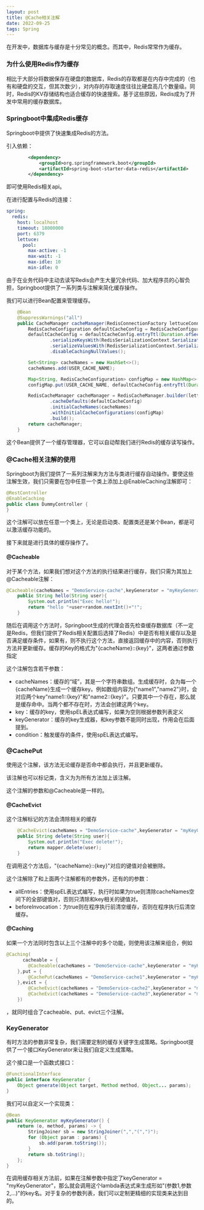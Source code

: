```yaml
---
layout: post
title: @Cache相关注解
date: 2022-09-25
tags: Spring
---
```


在开发中，数据库与缓存是十分常见的概念。而其中，Redis常常作为缓存。

### 为什么使用Redis作为缓存

相比于大部分将数据保存在硬盘的数据库，Redis的存取都是在内存中完成的（也有和硬盘的交互，但其次数少），对内存的存取速度往往比硬盘高几个数量级。同时，Redis的KV存储结构也适合缓存的快速搜索。基于这些原因，Redis成为了开发中常用的缓存数据库。

### Springboot中集成Redis缓存

Springboot中提供了快速集成Redis的方法。

引入依赖：

```xml
        <dependency>
            <groupId>org.springframework.boot</groupId>
            <artifactId>spring-boot-starter-data-redis</artifactId>
        </dependency>
```

即可使用Redis相关api。

在进行配置与Redis的连接：

```yaml
spring:
  redis:
    host: localhost
    timeout: 18000000
    port: 6379
    lettuce:
      pool:
        max-active: -1
        max-wait: -1
        max-idle: 10
        min-idle: 0
```

由于在业务代码中主动去读写Redis会产生大量冗余代码、加大程序员的心智负担，Springboot提供了一系列类与注解来简化缓存操作。

我们可以进行Bean配置来管理缓存。

```java
	@Bean
    @SuppressWarnings("all")
    public CacheManager cacheManager(RedisConnectionFactory lettuceConnectionFactory) {
        RedisCacheConfiguration defaultCacheConfig = RedisCacheConfiguration.defaultCacheConfig();
        defaultCacheConfig = defaultCacheConfig.entryTtl(Duration.ofSeconds(DEFAULT_EXPIRE_TIME))
                .serializeKeysWith(RedisSerializationContext.SerializationPair.fromSerializer(new StringRedisSerializer()))
                .serializeValuesWith(RedisSerializationContext.SerializationPair.fromSerializer(new GenericJackson2JsonRedisSerializer()))
                .disableCachingNullValues();

        Set<String> cacheNames = new HashSet<>();
        cacheNames.add(USER_CACHE_NAME);

        Map<String, RedisCacheConfiguration> configMap = new HashMap<>();
        configMap.put(USER_CACHE_NAME, defaultCacheConfig.entryTtl(Duration.ofSeconds(USER_CACHE_EXPIRE_TIME)));

        RedisCacheManager cacheManager = RedisCacheManager.builder(lettuceConnectionFactory)
                .cacheDefaults(defaultCacheConfig)
                .initialCacheNames(cacheNames)
                .withInitialCacheConfigurations(configMap)
                .build();
        return cacheManager;
    }
```

这个Bean提供了一个缓存管理器，它可以自动帮我们进行Redis的缓存读写操作。

### @Cache相关注解的使用

Springboot为我们提供了一系列注解来为方法与类进行缓存自动操作。要使这些注解生效，我们只需要在包中任意一个类上添加上@EnableCaching注解即可：

```java
@RestController
@EnableCaching
public class DummyController {
}
```

这个注解可以放在任意一个类上，无论是启动类、配置类还是某个Bean，都是可以激活缓存功能的。

接下来就是进行具体的缓存操作了。

#### @Cacheable

对于某个方法，如果我们想对这个方法的执行结果进行缓存，我们只需为其加上@Cacheable注解：

```java
@Cacheable(cacheNames = "DemoService-cache",keyGenerator = "myKeyGenerator")
    public String hello(String user){
        System.out.println("Exec hello!");
        return "hello "+user+random.nextInt()+"!";
    }
```

随后在调用这个方法时，Springboot生成的代理会首先检查缓存数据库（不一定是Redis，但我们提供了Redis相关配置后选择了Redis）中是否有相关缓存以及是否满足缓存条件，如果有，则不执行这个方法，直接返回缓存中的内容，否则执行方法并更新缓存。缓存的Key的格式为"{cacheName}::{key}"，这两者通过参数指定

这个注解包含若干参数：

- cacheNames：缓存的“域”，其是一个字符串数组。生成缓存时，会为每一个{cacheName}生成一个缓存key。例如数组内容为{"name1","name2"}时，会对应两个key"name1::{key}"和"name2::{key}"。只要其中一个存在，那么就是缓存命中。当两个都不存在时，方法会创建这两个key。
- key：缓存的key，使用spEL表达式编写，如果为空则根据参数列表定义
- keyGenerator：缓存的key生成器，和key参数不能同时出现，作用会在后面提到。
- condition：触发缓存的条件，使用spEL表达式编写。

### @CachePut

使用这个注解，该方法无论缓存是否命中都会执行，并且更新缓存。

该注解也可以标记类，含义为为所有方法加上该注解。

这个注解的参数和@Cacheable是一样的。

#### @CacheEvict

这个注解标记的方法会清除相关的缓存

```java
    @CacheEvict(cacheNames = "DemoService-cache",keyGenerator = "myKeyGenerator")
    public String delete(String user){
        System.out.println("Exec delete!");
        return mapper.delete(user);
    }
```

在调用这个方法后，"{cacheName}::{key}"对应的键值对会被删除。

这个注解除了和上面两个注解都有的参数外，还有的的参数：

- allEntries：使用spEL表达式编写，执行时如果为true则清除cacheNames空间下的全部键值对，否则只清除和key相关的键值对。
- beforeInvocation：为true则在程序执行前清空缓存，否则在程序执行后清空缓存。

#### @Caching

如果一个方法同时包含以上三个注解中的多个功能，则使用该注解来组合，例如

```java
@Caching(
	  cacheable = {
        @Cacheable(cacheNames = "DemoService-cache",keyGenerator = "myKeyGenerator")
    },put = {
        @CachePut(cacheNames = "DemoService-cache1",keyGenerator = "myKeyGenerator")
    },evict = {
        @CacheEvict(cacheNames = "DemoService-cache2",keyGenerator = "myKeyGenerator"),
        @CacheEvict(cacheNames = "DemoService-cache3",keyGenerator = "myKeyGenerator")
    })
```

，就同时组合了cacheable、put、evict三个注解。

### KeyGenerator

有时方法的参数非常复杂，我们需要定制的缓存关键字生成策略。Springboot提供了一个接口KeyGenerator来让我们自定义生成策略。

这个接口是一个函数式接口：

```java
@FunctionalInterface
public interface KeyGenerator {
    Object generate(Object target, Method method, Object... params);
}
```

我们可以自定义一个实现类：

```java
@Bean
public KeyGenerator myKeyGenerator() {
    return (o, method, params) -> {
        StringJoiner sb = new StringJoiner(",","(",")");
        for (Object param : params) {
            sb.add(param.toString());
        }
        return sb.toString();
    };
}
```

在调用缓存相关方法前，如果在注解参数中指定了keyGenerator = "myKeyGenerator"，那么就会调用这个lambda表达式来生成形如"(参数1,参数2,...)"的key名。对于复杂的参数列表，我们可以定制更精细的实现类来达到目的。